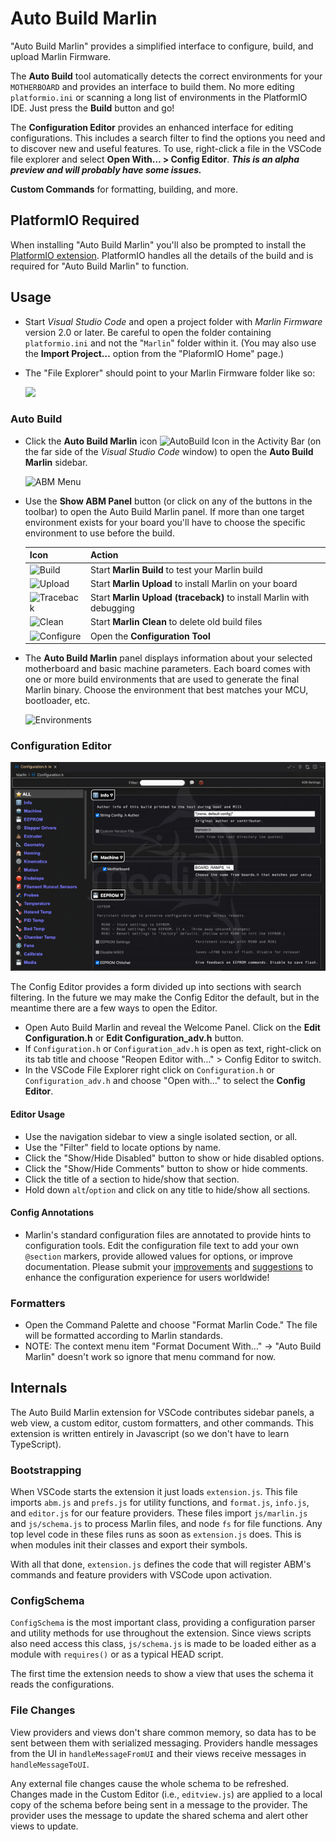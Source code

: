 # Auto Build Marlin

"Auto Build Marlin" provides a simplified interface to configure, build, and upload Marlin Firmware.

The **Auto Build** tool automatically detects the correct environments for your `MOTHERBOARD` and provides an interface to build them. No more editing `platformio.ini` or scanning a long list of environments in the PlatformIO IDE. Just press the **Build** button and go!

The **Configuration Editor** provides an enhanced interface for editing configurations. This includes a search filter to find the options you need and to discover new and useful features. To use, right-click a file in the VSCode file explorer and select **Open With… &gt; Config Editor**. ***This is an alpha preview and will probably have some issues.***

**Custom Commands** for formatting, building, and more.

## PlatformIO Required

When installing "Auto Build Marlin" you'll also be prompted to install the [PlatformIO extension](http://marlinfw.org/docs/basics/install_platformio_vscode.html). PlatformIO handles all the details of the build and is required for "Auto Build Marlin" to function.

## Usage

- Start *Visual Studio Code* and open a project folder with *Marlin Firmware* version 2.0 or later. Be careful to open the folder containing `platformio.ini` and not the "`Marlin`" folder within it. (You may also use the **Import Project…** option from the "PlaformIO Home" page.)

- The "File Explorer" should point to your Marlin Firmware folder like so:

  ![](https://github.com/MarlinFirmware/AutoBuildMarlin/raw/master/img/Activity_bar.png)

### Auto Build

- Click the **Auto Build Marlin** icon ![AutoBuild Icon](https://github.com/MarlinFirmware/AutoBuildMarlin/raw/master/img/AB_icon.png) in the Activity Bar (on the far side of the *Visual Studio Code* window) to open the **Auto Build Marlin** sidebar.

  ![ABM Menu](https://github.com/MarlinFirmware/AutoBuildMarlin/raw/master/img/AB_menu.png)

- Use the **Show ABM Panel** button (or click on any of the buttons in the toolbar) to open the Auto Build Marlin panel. If more than one target environment exists for your board you'll have to choose the specific environment to use before the build.

  Icon|Action
  ----|------
  ![Build](https://github.com/MarlinFirmware/AutoBuildMarlin/raw/master/img/B_small.png)|Start **Marlin Build** to test your Marlin build
  ![Upload](https://github.com/MarlinFirmware/AutoBuildMarlin/raw/master/img/U_small.png)|Start **Marlin Upload** to install Marlin on your board
  ![Traceback](https://github.com/MarlinFirmware/AutoBuildMarlin/raw/master/img/T_small.png)|Start **Marlin Upload (traceback)** to install Marlin with debugging
  ![Clean](https://github.com/MarlinFirmware/AutoBuildMarlin/raw/master/img/C_small.png)|Start **Marlin Clean** to delete old build files
  ![Configure](https://github.com/MarlinFirmware/AutoBuildMarlin/raw/master/img/K_small.png)|Open the **Configuration Tool**

- The **Auto Build Marlin** panel displays information about your selected motherboard and basic machine parameters. Each board comes with one or more build environments that are used to generate the final Marlin binary. Choose the environment that best matches your MCU, bootloader, etc.

  ![Environments](https://github.com/MarlinFirmware/AutoBuildMarlin/raw/master/img/abm-envs.png)

### Configuration Editor

  ![](https://github.com/MarlinFirmware/AutoBuildMarlin/raw/master/img/config-editor.png)

The Config Editor provides a form divided up into sections with search filtering. In the future we may make the Config Editor the default, but in the meantime there are a few ways to open the Editor.

- Open Auto Build Marlin and reveal the Welcome Panel. Click on the **Edit Configuration.h** or **Edit Configuration_adv.h** button.
- If `Configuration.h` or `Configuration_adv.h` is open as text, right-click on its tab title and choose "Reopen Editor with…" &gt; Config Editor to switch.
- In the VSCode File Explorer right click on `Configuration.h` or `Configuration_adv.h` and choose "Open with…" to select the **Config Editor**.

#### Editor Usage

- Use the navigation sidebar to view a single isolated section, or all.
- Use the "Filter" field to locate options by name.
- Click the "Show/Hide Disabled" button to show or hide disabled options.
- Click the "Show/Hide Comments" button to show or hide comments.
- Click the title of a section to hide/show that section.
- Hold down `alt`/`option` and click on any title to hide/show all sections.

#### Config Annotations

- Marlin's standard configuration files are annotated to provide hints to configuration tools. Edit the configuration file text to add your own `@section` markers, provide allowed values for options, or improve documentation. Please submit your [improvements](//github.com/MarlinFirmware/AutoBuildMarlin/pulls) and [suggestions](//github.com/MarlinFirmware/AutoBuildMarlin/issues) to enhance the configuration experience for users worldwide!

### Formatters

- Open the Command Palette and choose "Format Marlin Code." The file will be formatted according to Marlin standards.
- NOTE: The context menu item "Format Document With…" -&gt; "Auto Build Marlin" doesn't work so ignore that menu command for now.

## Internals

The Auto Build Marlin extension for VSCode contributes sidebar panels, a web view, a custom editor, custom formatters, and other commands. This extension is written entirely in Javascript (so we don't have to learn TypeScript).

### Bootstrapping

When VSCode starts the extension it just loads `extension.js`. This file imports `abm.js` and `prefs.js` for utility functions, and `format.js`, `info.js`, and `editor.js` for our feature providers. These files import `js/marlin.js` and `js/schema.js` to process Marlin files, and node `fs` for file functions. Any top level code in these files runs as soon as `extension.js` does. This is when modules init their classes and export their symbols.

With all that done, `extension.js` defines the code that will register ABM's commands and feature providers with VSCode upon activation.

### ConfigSchema

`ConfigSchema` is the most important class, providing a configuration parser and utility methods for use throughout the extension. Since views scripts also need access this class, `js/schema.js` is made to be loaded either as a module with `requires()` or as a typical HEAD script.

The first time the extension needs to show a view that uses the schema it reads the configurations.

### File Changes

View providers and views don't share common memory, so data has to be sent between them with serialized messaging. Providers handle messages from the UI in `handleMessageFromUI` and their views receive messages in `handleMessageToUI`.

Any external file changes cause the whole schema to be refreshed. Changes made in the Custom Editor (i.e., `editview.js`) are applied to a local copy of the schema before being sent in a message to the provider. The provider uses the message to update the shared schema and alert other views to update.
